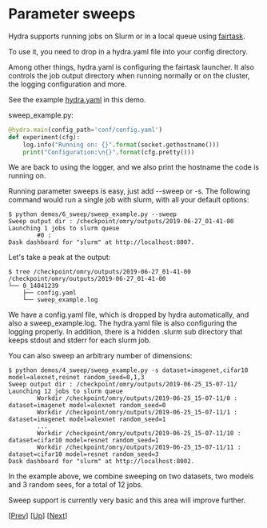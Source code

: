 # Parameter sweeps
Hydra supports running jobs on Slurm or in a local queue using [fairtask](https://github.com/fairinternal/fairtask).

To use it, you need to drop in a hydra.yaml file into your config directory.

Among other things, hydra.yaml is configuring the fairtask launcher.
It also controls the job output directory when running normally or on the cluster, 
the logging configuration and more.

See the example [hydra.yaml](conf/hydra.yaml) in this demo.

sweep_example.py:
```python
@hydra.main(config_path='conf/config.yaml')
def experiment(cfg):
    log.info("Running on: {}".format(socket.gethostname()))
    print("Configuration:\n{}".format(cfg.pretty()))
```

We are back to using the logger, and we also print the hostname the code is running on.

Running parameter sweeps is easy, just add --sweep or -s.
The following command would run a single job with slurm, with all your default options:
```text
$ python demos/6_sweep/sweep_example.py --sweep
Sweep output dir : /checkpoint/omry/outputs/2019-06-27_01-41-00
Launching 1 jobs to slurm queue
        #0 :
Dask dashboard for "slurm" at http://localhost:8007.
```

Let's take a peak at the output:
```text
$ tree /checkpoint/omry/outputs/2019-06-27_01-41-00
/checkpoint/omry/outputs/2019-06-27_01-41-00
└── 0_14041239
    ├── config.yaml
    └── sweep_example.log
```

We have a config.yaml  file, which is dropped by hydra automatically, and also a sweep_example.log.
The hydra.yaml file is also configuring the logging properly.
In addition, there is a hidden .slurm sub directory that keeps stdout and stderr for each slurm job.

You can also sweep an arbitrary number of dimensions:
```text
$ python demos/4_sweep/sweep_example.py -s dataset=imagenet,cifar10 model=alexnet,resnet random_seed=0,1,3
Sweep output dir : /checkpoint/omry/outputs/2019-06-25_15-07-11/
Launching 12 jobs to slurm queue
        Workdir /checkpoint/omry/outputs/2019-06-25_15-07-11/0 : dataset=imagenet model=alexnet random_seed=0
        Workdir /checkpoint/omry/outputs/2019-06-25_15-07-11/1 : dataset=imagenet model=alexnet random_seed=1
        ...
        Workdir /checkpoint/omry/outputs/2019-06-25_15-07-11/10 : dataset=cifar10 model=resnet random_seed=1
        Workdir /checkpoint/omry/outputs/2019-06-25_15-07-11/11 : dataset=cifar10 model=resnet random_seed=3
Dask dashboard for "slurm" at http://localhost:8002.
```

In the example above, we combine sweeping on two datasets, two models and 3 random sees, for a total of 12 jobs.

Sweep support is currently very basic and this area will improve further.

[[Prev](../5_defaults)] [[Up](../README.md)] [[Next](../7_objects)]